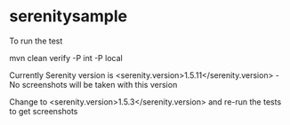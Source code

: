 # serenitysample

To run the test

mvn clean verify -P int -P local

Currently Serenity version is <serenity.version>1.5.11</serenity.version> - No screenshots will be taken with this version

Change to <serenity.version>1.5.3</serenity.version> and re-run the tests to get screenshots

